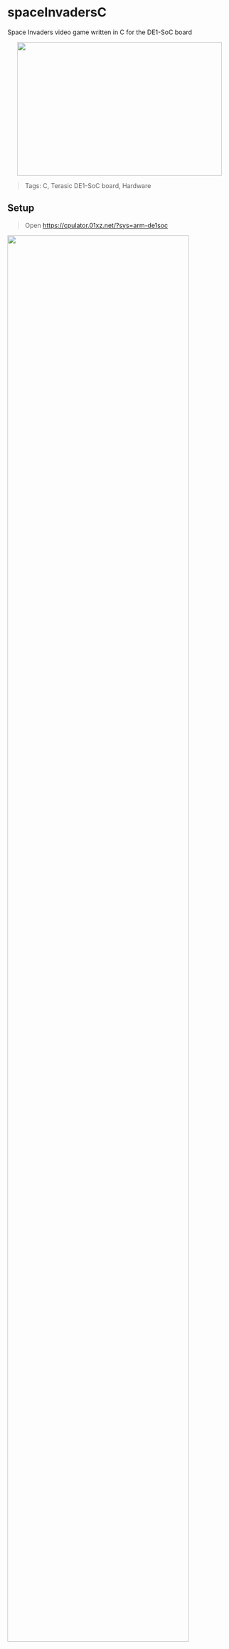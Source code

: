 # spaceInvadersC
Space Invaders video game written in C for the DE1-SoC board

<p align="center">
  <img width="460" height="300" src="https://imgur.com/DGRHcqh.gif">
</p>

> Tags: C, Terasic DE1-SoC board, Hardware

## Setup
> Open https://cpulator.01xz.net/?sys=arm-de1soc

<img src="https://imgur.com/yeYeq29.png" width="90%" height="90%"> 
<br />

> Change the language from ARMv7 to C

<img src="https://imgur.com/zsBTnXW.png" width="50%" height="50%">
<br />

> Copy and paste main.c into the Editor. Click 'Compile and Load' button or press F5

<img src="https://imgur.com/18ETKKn.png" width="60%" height="60%">
<br />

> Click and drag the windows on the left to the below configuration:

<img src="https://imgur.com/w0tlHkj.png" width="40%" height="40%">

## How to Play
Shoot and destroy all enemies while avoiding their fire. The green barricades at the bottom block enemy fire as well as your own. You have three lives and lose a life every time you are hit by enemy fire. When you lose all your lives, it is game over.

### Controls
 - Spacebar: Fire at enemies<br/>
 - Left/Right Arrow Keys: move left and right<br/>

### Begin the Game
 > Click 'Continue' button at the top of the screen
 
<img src="https://imgur.com/pRkdygO.png" width="80%" height="80%">
 <br />

 > Locate the 'PS/2 keyboard or mouse' window on the right with IRQ 79, NOT IRQ 89. <br />Type spacebar into the 'Type here:' text entry to begin.
 
<img src="https://imgur.com/NcoHTBR.png" width="70%" height="70%">
 
 ## Team
| <a>**Joseph Fontanilla**</a> | <a>**Sean Llera**</a> |
| :---: |:---:|
| <img src="https://avatars1.githubusercontent.com/u/49335141?v=4.png" width="50%" height="50%"> | <img src="https://avatars2.githubusercontent.com/u/60166218?v=4.png" width="50%" height="50%"> |
| <a href="https://github.com/fontan10" target="_blank">`https://github.com/fontan10`</a> | <a href="https://github.com/ayshon" target="_blank">`https://github.com/ayshon`</a> |
